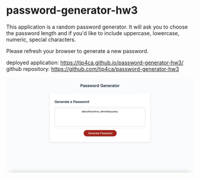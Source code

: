 # password-generator-hw3

This application is a random password generator.  It will ask you to choose the password length and if you'd like to include uppercase, lowercase, numeric, special characters.

Please refresh your browser to generate a new password.

deployed application: https://tjp4ca.github.io/password-generator-hw3/
github repository: https://github.com/tjp4ca/password-generator-hw3

![screenshot1](./assets/images/screenshot1.png)